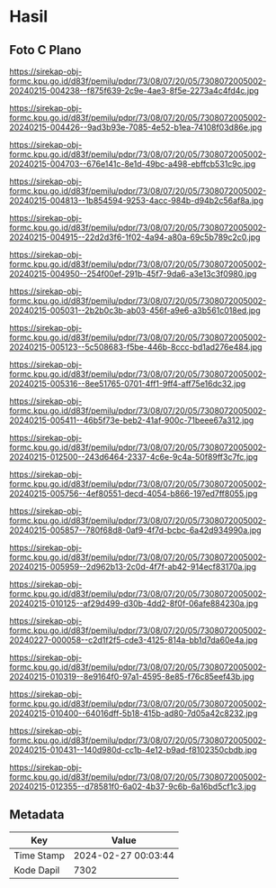 # Hasil

## Foto C Plano

https://sirekap-obj-formc.kpu.go.id/d83f/pemilu/pdpr/73/08/07/20/05/7308072005002-20240215-004238--f875f639-2c9e-4ae3-8f5e-2273a4c4fd4c.jpg

https://sirekap-obj-formc.kpu.go.id/d83f/pemilu/pdpr/73/08/07/20/05/7308072005002-20240215-004426--9ad3b93e-7085-4e52-b1ea-74108f03d86e.jpg

https://sirekap-obj-formc.kpu.go.id/d83f/pemilu/pdpr/73/08/07/20/05/7308072005002-20240215-004703--676e141c-8e1d-49bc-a498-ebffcb531c9c.jpg

https://sirekap-obj-formc.kpu.go.id/d83f/pemilu/pdpr/73/08/07/20/05/7308072005002-20240215-004813--1b854594-9253-4acc-984b-d94b2c56af8a.jpg

https://sirekap-obj-formc.kpu.go.id/d83f/pemilu/pdpr/73/08/07/20/05/7308072005002-20240215-004915--22d2d3f6-1f02-4a94-a80a-69c5b789c2c0.jpg

https://sirekap-obj-formc.kpu.go.id/d83f/pemilu/pdpr/73/08/07/20/05/7308072005002-20240215-004950--254f00ef-291b-45f7-9da6-a3e13c3f0980.jpg

https://sirekap-obj-formc.kpu.go.id/d83f/pemilu/pdpr/73/08/07/20/05/7308072005002-20240215-005031--2b2b0c3b-ab03-456f-a9e6-a3b561c018ed.jpg

https://sirekap-obj-formc.kpu.go.id/d83f/pemilu/pdpr/73/08/07/20/05/7308072005002-20240215-005123--5c508683-f5be-446b-8ccc-bd1ad276e484.jpg

https://sirekap-obj-formc.kpu.go.id/d83f/pemilu/pdpr/73/08/07/20/05/7308072005002-20240215-005316--8ee51765-0701-4ff1-9ff4-aff75e16dc32.jpg

https://sirekap-obj-formc.kpu.go.id/d83f/pemilu/pdpr/73/08/07/20/05/7308072005002-20240215-005411--46b5f73e-beb2-41af-900c-71beee67a312.jpg

https://sirekap-obj-formc.kpu.go.id/d83f/pemilu/pdpr/73/08/07/20/05/7308072005002-20240215-012500--243d6464-2337-4c6e-9c4a-50f89ff3c7fc.jpg

https://sirekap-obj-formc.kpu.go.id/d83f/pemilu/pdpr/73/08/07/20/05/7308072005002-20240215-005756--4ef80551-decd-4054-b866-197ed7ff8055.jpg

https://sirekap-obj-formc.kpu.go.id/d83f/pemilu/pdpr/73/08/07/20/05/7308072005002-20240215-005857--780f68d8-0af9-4f7d-bcbc-6a42d934990a.jpg

https://sirekap-obj-formc.kpu.go.id/d83f/pemilu/pdpr/73/08/07/20/05/7308072005002-20240215-005959--2d962b13-2c0d-4f7f-ab42-914ecf83170a.jpg

https://sirekap-obj-formc.kpu.go.id/d83f/pemilu/pdpr/73/08/07/20/05/7308072005002-20240215-010125--af29d499-d30b-4dd2-8f0f-06afe884230a.jpg

https://sirekap-obj-formc.kpu.go.id/d83f/pemilu/pdpr/73/08/07/20/05/7308072005002-20240227-000058--c2d1f2f5-cde3-4125-814a-bb1d7da60e4a.jpg

https://sirekap-obj-formc.kpu.go.id/d83f/pemilu/pdpr/73/08/07/20/05/7308072005002-20240215-010319--8e9164f0-97a1-4595-8e85-f76c85eef43b.jpg

https://sirekap-obj-formc.kpu.go.id/d83f/pemilu/pdpr/73/08/07/20/05/7308072005002-20240215-010400--64016dff-5b18-415b-ad80-7d05a42c8232.jpg

https://sirekap-obj-formc.kpu.go.id/d83f/pemilu/pdpr/73/08/07/20/05/7308072005002-20240215-010431--140d980d-cc1b-4e12-b9ad-f8102350cbdb.jpg

https://sirekap-obj-formc.kpu.go.id/d83f/pemilu/pdpr/73/08/07/20/05/7308072005002-20240215-012355--d78581f0-6a02-4b37-9c6b-6a16bd5cf1c3.jpg


## Metadata

| Key        | Value               |
| ---------- | ------------------- |
| Time Stamp | 2024-02-27 00:03:44 |
| Kode Dapil | 7302                |



